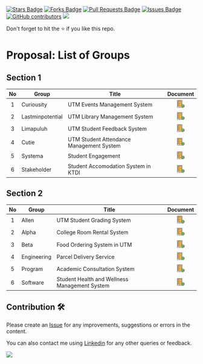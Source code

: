 <a href="https://github.com/drshahizan/software-engineering/stargazers"><img src="https://img.shields.io/github/stars/drshahizan/software-engineering" alt="Stars Badge"/></a>
<a href="https://github.com/drshahizan/software-engineering/network/members"><img src="https://img.shields.io/github/forks/drshahizan/software-engineering" alt="Forks Badge"/></a>
<a href="https://github.com/drshahizan/software-engineering/pulls"><img src="https://img.shields.io/github/issues-pr/drshahizan/software-engineering" alt="Pull Requests Badge"/></a>
<a href="https://github.com/drshahizan/software-engineering/issues"><img src="https://img.shields.io/github/issues/drshahizan/software-engineering" alt="Issues Badge"/></a>
<a href="https://github.com/drshahizan/software-engineering/graphs/contributors"><img alt="GitHub contributors" src="https://img.shields.io/github/contributors/drshahizan/software-engineering?color=2b9348"></a>
![](https://visitor-badge.glitch.me/badge?page_id=drshahizan/software-engineering)

Don't forget to hit the :star: if you like this repo.

# Proposal: List of Groups


## Section 1

| No | Group | Title | Document |
| :-----: | ------ | ------ | :------: | 
| 1 | Curiousity | UTM Events Management System |<a href="submission/sec01/Curiousity" ><img src="../../images/task.png" width="24px" height="24px" ></a> | 
| 2 | Lastminpotential | UTM Library Management System |<a href="submission/sec01/Lastminpotential" ><img src="../../images/task.png" width="24px" height="24px" ></a> |
| 3 | Limapuluh | UTM Student Feedback System |<a href="submission/sec01/Limapuluh" ><img src="../../images/task.png" width="24px" height="24px" ></a> |
| 4 | Cutie | UTM Student Attendance Management System |<a href="submission/sec01/cutie" ><img src="../../images/task.png" width="24px" height="24px" ></a> | <
| 5 | Systema | Student Engagement | <a href="submission/sec01/Systema" ><img src="../../images/task.png" width="24px" height="24px" ></a> | 
| 6 | Stakeholder | Student Accomodation System in KTDI |<a href="submission/sec01/stakeholder" ><img src="../../images/task.png" width="24px" height="24px" ></a> | 

## Section 2

| No | Group | Title | Document |
| :-----: | ------ | ------ | :------: | 
| 1 | Allen | UTM Student Grading System |<a href="submission/sec02/Allen" ><img src="../../images/task.png" width="24px" height="24px" ></a> | 
| 2 | Alpha | College Room Rental System |<a href="submission/sec02/Alpha" ><img src="../../images/task.png" width="24px" height="24px" ></a> | 
| 3 | Beta | Food Ordering System in UTM |<a href="submission/sec02/Beta" ><img src="../../images/task.png" width="24px" height="24px" ></a> |
| 4 | Engineering | Parcel Delivery Service |<a href="submission/sec02/Engineering" ><img src="../../images/task.png" width="24px" height="24px" ></a> | 
| 5 | Program | Academic Consultation System|<a href="submission/sec02/program" ><img src="../../images/task.png" width="24px" height="24px" ></a> | 
| 6 | Software| Student Health and Wellness Management System |<a href="submission/sec02/Software" ><img src="../../images/task.png" width="24px" height="24px" ></a> | | | 7 | Tempest | Badal Hajj and Umrah Management System|<a href="submission/sec02/Tempest" ><img src="../../images/task.png" width="24px" height="24px" ></a> | 

## Contribution 🛠️
Please create an [Issue](https://github.com/drshahizan/software-engineering/issues) for any improvements, suggestions or errors in the content.

You can also contact me using [Linkedin](https://www.linkedin.com/in/drshahizan/) for any other queries or feedback.

![](https://visitor-badge.glitch.me/badge?page_id=drshahizan)


